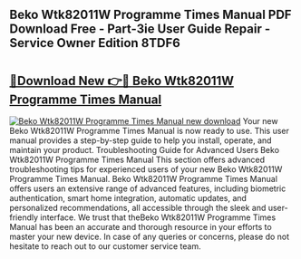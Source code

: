 ## Beko Wtk82011W Programme Times Manual PDF Download Free - Part-3ie User Guide Repair - Service Owner Edition 8TDF6

# <h2><a href="http://cf18799.oget.top/?id=Beko+Wtk82011W+Programme+Times+Manual">🔗Download New 👉🔴 Beko Wtk82011W Programme Times Manual</a></h2>

[![Beko Wtk82011W Programme Times Manual new download](https://i.imgur.com/5g1atiW.png)](http://cf18799.oget.top/?id=Beko+Wtk82011W+Programme+Times+Manual)
Your new Beko Wtk82011W Programme Times Manual is now ready to use. This user manual provides a step-by-step guide to help you install, operate, and maintain your product. Troubleshooting Guide for Advanced Users Beko Wtk82011W Programme Times Manual This section offers advanced troubleshooting tips for experienced users of your new Beko Wtk82011W Programme Times Manual. Beko Wtk82011W Programme Times Manual offers users an extensive range of advanced features, including biometric authentication, smart home integration, automatic updates, and personalized recommendations, all accessible through the sleek and user-friendly interface. We trust that theBeko Wtk82011W Programme Times Manual has been an accurate and thorough resource in your efforts to master your new device. In case of any queries or concerns, please do not hesitate to reach out to our customer service team.
